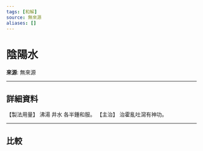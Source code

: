 ```yaml
---
tags: [和解]
source: 無來源
aliases: []
---
```


# 陰陽水

**來源**: 無來源  

---

## 詳細資料
【製法用量】
沸湯
井水
各半鍾和服。
【主治】
治霍亂吐瀉有神功。

---

## 比較
